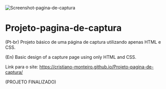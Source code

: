 ![Screenshot-pagina-de-captura](https://user-images.githubusercontent.com/91402144/149425676-f553007e-a919-45ef-a666-6ab81867896a.jpg)

# Projeto-pagina-de-captura
 (Pt-br) Projeto básico de uma página de captura utilizando apenas HTML e CSS.

 (En) Basic design of a capture page using only HTML and CSS.

 Link para o site: https://cristiano-monteiro.github.io/Projeto-pagina-de-captura/

 (PROJETO FINALIZADO)
